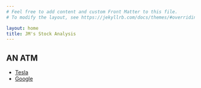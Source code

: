 ```yaml
---
# Feel free to add content and custom Front Matter to this file.
# To modify the layout, see https://jekyllrb.com/docs/themes/#overriding-theme-defaults

layout: home
title: JM's Stock Analysis
---
```


## AN ATM
- [Tesla](reports/tsla)
- [Google](reports/googl)